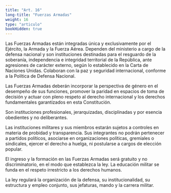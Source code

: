```yaml
---
title: "Art. 16"
long-title: "Fuerzas Armadas"
weight: 16
type: "articulo"
bookHidden: true
---
```

Las Fuerzas Armadas están integradas única y exclusivamente por el Ejército, la Armada y la Fuerza Aérea. Dependen del ministerio a cargo de la defensa nacional y son instituciones destinadas para el resguardo de la soberanía, independencia e integridad territorial de la República, ante agresiones de carácter externo, según lo establecido en la Carta de Naciones Unidas. Colaboran con la paz y seguridad internacional, conforme a la Política de Defensa Nacional.
 
Las Fuerzas Armadas deberán incorporar la perspectiva de género en el desempeño de sus funciones, promover la paridad en espacios de toma de decisión y actuar con pleno respeto al derecho internacional y los derechos fundamentales garantizados en esta Constitución.
 
Son instituciones profesionales, jerarquizadas, disciplinadas y por esencia obedientes y no deliberantes.
 
Las instituciones militares y sus miembros estarán sujetos a controles en materia de probidad y transparencia. Sus integrantes no podrán pertenecer a partidos políticos, asociarse en organizaciones políticas, gremiales o sindicales, ejercer el derecho a huelga, ni postularse a cargos de elección popular.
 
El ingreso y la formación en las Fuerzas Armadas será gratuito y no discriminatorio, en el modo que establezca la ley. La educación militar se funda en el respeto irrestricto a los derechos humanos.
 
La ley regulará la organización de la defensa, su institucionalidad, su estructura y empleo conjunto, sus jefaturas, mando y la carrera militar.
